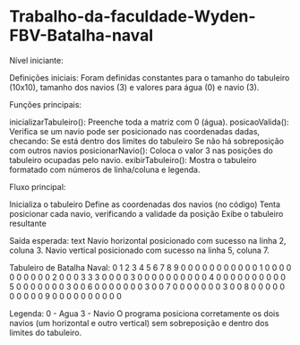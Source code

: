 # Trabalho-da-faculdade-Wyden-FBV-Batalha-naval

Nível iniciante:

Definições iniciais:
Foram definidas constantes para o tamanho do tabuleiro (10x10), tamanho dos navios (3) e valores para água (0) e navio (3).

Funções principais:

inicializarTabuleiro(): Preenche toda a matriz com 0 (água).
posicaoValida(): Verifica se um navio pode ser posicionado nas coordenadas dadas, checando:
Se está dentro dos limites do tabuleiro
Se não há sobreposição com outros navios
posicionarNavio(): Coloca o valor 3 nas posições do tabuleiro ocupadas pelo navio.
exibirTabuleiro(): Mostra o tabuleiro formatado com números de linha/coluna e legenda.

Fluxo principal:

Inicializa o tabuleiro
Define as coordenadas dos navios (no código)
Tenta posicionar cada navio, verificando a validade da posição
Exibe o tabuleiro resultante

Saída esperada:
text
Navio horizontal posicionado com sucesso na linha 2, coluna 3.
Navio vertical posicionado com sucesso na linha 5, coluna 7.

Tabuleiro de Batalha Naval:
    0  1  2  3  4  5  6  7  8  9 
 0  0  0  0  0  0  0  0  0  0  0 
 1  0  0  0  0  0  0  0  0  0  0 
 2  0  0  0  3  3  3  0  0  0  0 
 3  0  0  0  0  0  0  0  0  0  0 
 4  0  0  0  0  0  0  0  0  0  0 
 5  0  0  0  0  0  0  0  3  0  0 
 6  0  0  0  0  0  0  0  3  0  0 
 7  0  0  0  0  0  0  0  3  0  0 
 8  0  0  0  0  0  0  0  0  0  0 
 9  0  0  0  0  0  0  0  0  0  0 

Legenda:
0 - Agua
3 - Navio
O programa posiciona corretamente os dois navios (um horizontal e outro vertical) sem sobreposição e dentro dos limites do tabuleiro.
